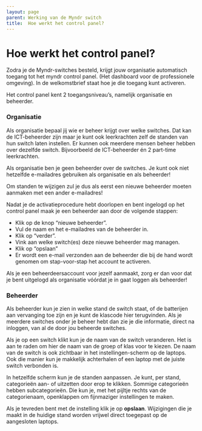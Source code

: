 ```yaml
---
layout: page
parent: Werking van de Myndr switch
title:  Hoe werkt het control panel? 
---
```


# Hoe werkt het control panel?

Zodra je de Myndr-switches besteld, krijgt jouw organisatie automatisch toegang tot het myndr control panel. (Het dashboard voor de professionele omgeving). In de welkomstbrief staat hoe je die toegang kunt activeren.

Het control panel kent 2 toegangsniveau’s, namelijk organisatie en beheerder.

### Organisatie
Als organisatie bepaal jij wie er beheer krijgt over welke switches. Dat kan de ICT-beheerder zijn maar je kunt ook leerkrachten zelf de standen van hun switch laten instellen. Er kunnen ook meerdere mensen beheer hebben over dezelfde switch. Bijvoorbeeld de ICT-beheerder én 2 part-time leerkrachten.

Als organisatie ben je geen beheerder over de switches. Je kunt ook niet hetzelfde e-mailadres gebruiken als organisatie en als beheerder!

Om standen te wijzigen zul je dus als eerst een nieuwe beheerder moeten aanmaken met een ander e-mailadres!

Nadat je de activatieprocedure hebt doorlopen en bent ingelogd op het control panel maak je een beheerder aan door de volgende stappen:

* Klik op de knop “nieuwe beheerder”.
* Vul de naam en het e-mailadres van de beheerder in.
* Klik op “verder”.
* Vink aan welke switch(es) deze nieuwe beheerder mag managen.
* Klik op “opslaan”
* Er wordt een e-mail verzonden aan de beheerder die bij de hand wordt genomen om stap-voor-stap het account te activeren.

Als je een beheerdeersaccount voor jezelf aanmaakt, zorg er dan voor dat je bent uitgelogd als organisatie vóórdat je in gaat loggen als beheerder!

### Beheerder
Als beheerder kun je zien in welke stand de switch staat, of de batterijen aan vervanging toe zijn en je kunt de klascode hier terugvinden. Als je meerdere switches onder je beheer hebt dan zie je die informatie, direct na inloggen, van al de door jou beheerde switches.

Als je op een switch klikt kun je de naam van de switch veranderen. Het is aan te raden om hier de naam van de groep of klas voor te kiezen. De naam van de switch is ook zichtbaar in het instellingen-scherm op de laptops. Ook die manier kun je makkelijk achterhalen of een laptop met de juiste switch verbonden is.

In hetzelfde scherm kun je de standen aanpassen. Je kunt, per stand, categorieën aan- of uitzetten door erop te klikken. Sommige categorieën hebben subcategorieën. Die kun je, met het pijltje rechts van de categorienaam, openklappen om fijnmaziger instellingen te maken.

Als je tevreden bent met de instelling klik je op **opslaan**.
Wijzigingen die je maakt in de huidige stand worden vrijwel direct toegepast op de aangesloten laptops. 



